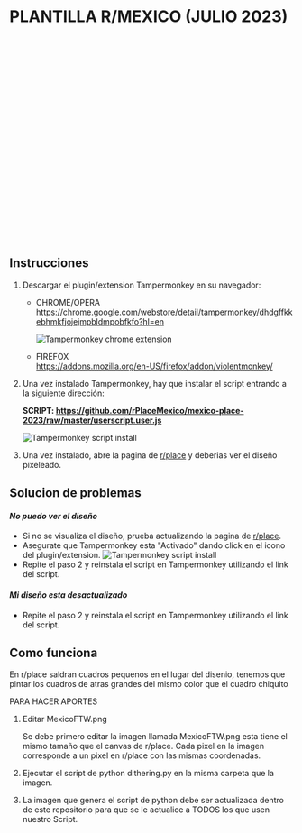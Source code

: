 # PLANTILLA R/MEXICO (JULIO 2023)

<div style="position:relative;display:hidden;min-height:360px;max-height:480px">
   <div style="position:absolute;top:-494px;left:-730px;width:2000px;height:1000px">
      <img src="./MexicoFTW.png">
   </div>
</div>

## Instrucciones

1. Descargar el plugin/extension Tampermonkey en su navegador:
   - CHROME/OPERA  
     https://chrome.google.com/webstore/detail/tampermonkey/dhdgffkkebhmkfjojejmpbldmpobfkfo?hl=en

     ![Tampermonkey chrome extension](./assets/tampermonkey.png)

   - FIREFOX  
     https://addons.mozilla.org/en-US/firefox/addon/violentmonkey/

2. Una vez instalado Tampermonkey, hay que instalar el script entrando a la siguiente dirección:

   **SCRIPT: https://github.com/rPlaceMexico/mexico-place-2023/raw/master/userscript.user.js**

      ![Tampermonkey script install](./assets/tampermonkey_install_script.png)


3. Una vez instalado, abre la pagina de [r/place](https://www.reddit.com/r/place/?screenmode=fullscreen&cx=-229&cy=31&px=104) y deberias ver el diseño pixeleado.

##  Solucion de problemas

   #### *No puedo ver el diseño*
   - Si no se visualiza el diseño, prueba actualizando la pagina de [r/place](https://www.reddit.com/r/place/?screenmode=fullscreen&cx=-229&cy=31&px=104).
   - Asegurate que Tampermonkey esta "Activado" dando click en el icono del plugin/extension. ![Tampermonkey script install](./assets/tampermonkey_activado.png)
   - Repite el paso 2 y reinstala el script en Tampermonkey utilizando el link del script.

   #### *Mi diseño esta desactualizado*
   - Repite el paso 2 y reinstala el script en Tampermonkey utilizando el link del script.
## Como funciona

En r/place saldran cuadros pequenos en el lugar del disenio, tenemos que pintar los cuadros de atras grandes del mismo color que el cuadro chiquito

PARA HACER APORTES

1. Editar MexicoFTW.png

   Se debe primero editar la imagen llamada MexicoFTW.png esta tiene el mismo tamaño que el canvas de r/place.
   Cada pixel en la imagen corresponde a un pixel en r/place con las mismas coordenadas. 

2. Ejecutar el script de python dithering.py en la misma carpeta que la imagen.

3. La imagen que genera el script de python debe ser actualizada dentro de este
   repositorio para que se le actualice a TODOS los que usen nuestro Script. 


         
